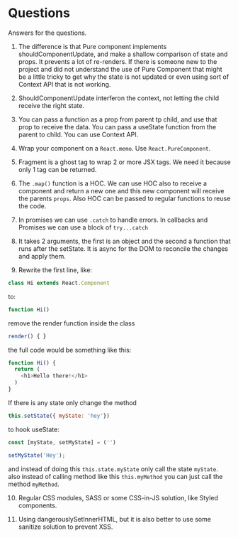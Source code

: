 # Questions

Answers for the questions.

1. The difference is that Pure component implements shouldComponentUpdate, and make a shallow comparison of state and props. It prevents a lot of re-renders. If there is someone new to the project and did not understand the use of Pure Component that might be a little tricky to get why the state is not updated or even using sort of Context API that is not working.

2. ShouldComponentUpdate interferon the context, not letting the child receive the right state.

3. You can pass a function as a prop from parent tp child, and use that prop to receive the data. You can pass a useState function from the parent to child. You can use Context API.

4. Wrap your component on a `React.memo`. Use `React.PureComponent`.

5. Fragment is a ghost tag to wrap 2 or more JSX tags. We need it because only 1 tag can be returned. 

6. The `.map()` function is a HOC. We can use HOC also to receive a component and return a new one and this new component will receive the parents `props`. Also HOC can be passed to regular functions to reuse the code.

7. In promises we can use `.catch` to handle errors.
In callbacks and Promises we can use a block of `try...catch`

8. It takes 2 arguments, the first is an object and the second a function that runs after the setState.
It is async for the DOM to reconcile the changes and apply them.


9. Rewrite the first line, like:
```js 
class Hi extends React.Component
```
to:
```js 
function Hi()
```
remove the render function inside the class
```js 
render() { }
```

the full code would be something like this: 
```js 
function Hi() {
  return (
    <h1>Hello there!</h1>
  )
}
```
If there is any state only change the method
```js
this.setState({ myState: 'hey'})
```
to hook useState:
```js
const [myState, setMyState] = ('')

setMyState('Hey');
```
and instead of doing this `this.state.myState` only call the state `myState`.
also instead of calling method like this `this.myMethod` you can just call the method `myMethod`.


10. Regular CSS modules, SASS or some CSS-in-JS solution, like Styled components.

11. Using dangerouslySetInnerHTML, but it is also better to use some sanitize solution to prevent XSS.